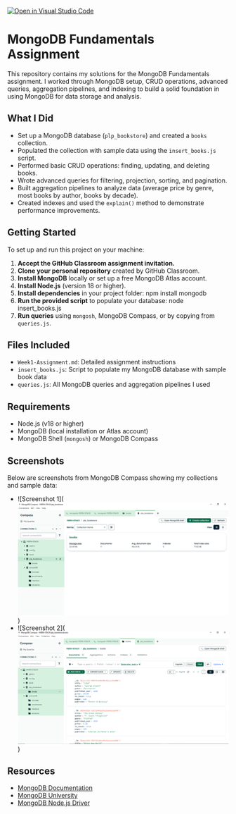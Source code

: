 [![Open in Visual Studio Code](https://classroom.github.com/assets/open-in-vscode-2e0aaae1b6195c2367325f4f02e2d04e9abb55f0b24a779b69b11b9e10269abc.svg)](https://classroom.github.com/online_ide?assignment_repo_id=19657015&assignment_repo_type=AssignmentRepo)

# MongoDB Fundamentals Assignment

This repository contains my solutions for the MongoDB Fundamentals assignment. I worked through MongoDB setup, CRUD operations, advanced queries, aggregation pipelines, and indexing to build a solid foundation in using MongoDB for data storage and analysis.

## What I Did

- Set up a MongoDB database (`plp_bookstore`) and created a `books` collection.
- Populated the collection with sample data using the `insert_books.js` script.
- Performed basic CRUD operations: finding, updating, and deleting books.
- Wrote advanced queries for filtering, projection, sorting, and pagination.
- Built aggregation pipelines to analyze data (average price by genre, most books by author, books by decade).
- Created indexes and used the `explain()` method to demonstrate performance improvements.

## Getting Started

To set up and run this project on your machine:

1. **Accept the GitHub Classroom assignment invitation.**
2. **Clone your personal repository** created by GitHub Classroom.
3. **Install MongoDB** locally or set up a free MongoDB Atlas account.
4. **Install Node.js** (version 18 or higher).
5. **Install dependencies** in your project folder:  npm install mongodb
6. **Run the provided script** to populate your database: node insert_books.js
7. **Run queries** using `mongosh`, MongoDB Compass, or by copying from `queries.js`.

## Files Included

- `Week1-Assignment.md`: Detailed assignment instructions
- `insert_books.js`: Script to populate my MongoDB database with sample book data
- `queries.js`: All MongoDB queries and aggregation pipelines I used

## Requirements

- Node.js (v18 or higher)
- MongoDB (local installation or Atlas account)
- MongoDB Shell (`mongosh`) or MongoDB Compass

## Screenshots

Below are screenshots from MongoDB Compass showing my collections and sample data:

- ![Screenshot 1](![alt text](<MongoDB compass GUI.PNG>))
- ![Screenshot 2](![alt text](<Sample data.PNG>))

## Resources

- [MongoDB Documentation](https://docs.mongodb.com/)
- [MongoDB University](https://university.mongodb.com/)
- [MongoDB Node.js Driver](https://mongodb.github.io/node-mongodb-native/)